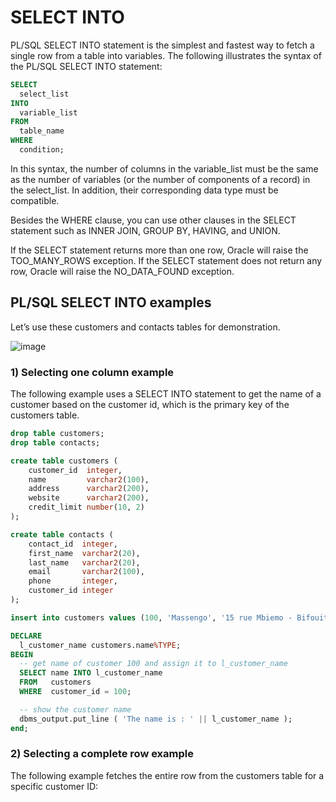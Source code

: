# SELECT INTO

PL/SQL SELECT INTO statement is the simplest and fastest way to fetch a single row from a table into variables. The following illustrates the syntax of the PL/SQL SELECT INTO statement:
```sql
SELECT
  select_list
INTO
  variable_list
FROM
  table_name
WHERE
  condition;
```

In this syntax, the number of columns in the variable_list must be the same as the number of variables (or the number of components of a record) in the select_list.  In addition, their corresponding data type must be compatible.

Besides the WHERE clause, you can use other clauses in the SELECT statement such as INNER JOIN, GROUP BY, HAVING, and UNION.

If the SELECT statement returns more than one row, Oracle will raise the TOO_MANY_ROWS exception. If the SELECT statement does not return any row, Oracle will raise the NO_DATA_FOUND exception.

## PL/SQL SELECT INTO examples
Let’s use these customers and contacts tables for demonstration.

![image](https://github.com/user-attachments/assets/a00dbed1-9208-4543-86a7-abab8906d946)

### 1) Selecting one column example
The following example uses a SELECT INTO statement to get the name of a customer based on the customer id, which is the primary key of the customers table.

```sql
drop table customers;
drop table contacts;

create table customers (
    customer_id  integer,
    name         varchar2(100),
    address      varchar2(200),
    website      varchar2(200),
    credit_limit number(10, 2)
);

create table contacts (
    contact_id  integer,
    first_name  varchar2(20),
    last_name   varchar2(20),
    email       varchar2(100),
    phone       integer,
    customer_id integer
);

insert into customers values (100, 'Massengo', '15 rue Mbiemo - Bifouiti', 'www.plsql-experts.com', 100.50);

DECLARE
  l_customer_name customers.name%TYPE;
BEGIN
  -- get name of customer 100 and assign it to l_customer_name
  SELECT name INTO l_customer_name
  FROM   customers
  WHERE  customer_id = 100;

  -- show the customer name
  dbms_output.put_line ( 'The name is : ' || l_customer_name );
end;
```

### 2) Selecting a complete row example

The following example fetches the entire row from the customers table for a specific customer ID:
```sql
```
